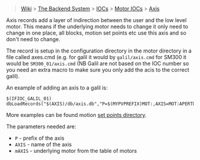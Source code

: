 > [Wiki](Home) > [The Backend System](The-Backend-System) > [IOCs](IOCs) > [Motor IOCs](Motor-IOCs) > [Axis](Axis) 


Axis records add a layer of indirection between the user and the low level motor. This means if the underlying motor needs to change it only need to change in one place, all blocks, motion set points etc use this axis and so don't need to change.

The record is setup in the configuration directory in the motor directory in a file called axes.cmd (e.g. for galil it would by `galil/axis.cmd` for SM300 it would be `SM300_01/axis.cmd` (NB Galil are not based on the IOC number so you need an extra macro to make sure you only add the acis to the correct galil).

An example of adding an axis to a galil is:

```
$(IFIOC_GALIL_01) dbLoadRecords("$(AXIS)/db/axis.db","P=$(MYPVPREFIX)MOT:,AXIS=MOT:APERTURE,mAXIS=MTR0101")
```

More examples can be found motion [set points directory](https://github.com/ISISComputingGroup/EPICS-motionSetPoints/tree/master/settings).

The parameters needed are:

* `P` - prefix of the axis
* `AXIS` - name of the axis
* `mAXIS` - underlying motor from the table of motors

